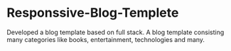 # Responssive-Blog-Templete
Developed a blog template based on full stack. A blog template consisting many categories like books, entertainment, technologies and many.

